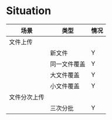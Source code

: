 
# Situation

| 场景         | 类型         | 情况 |
|--------------|--------------|------|
| 文件上传     |              |      |
|              | 新文件       | Y    |
|              | 同一文件覆盖 | Y    |
|              | 大文件覆盖   | Y    |
|              | 小文件覆盖   | Y    |
| 文件分次上传 |              |      |
|              | 三次分批     | Y    |